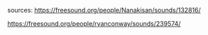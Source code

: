 sources:
https://freesound.org/people/Nanakisan/sounds/132816/

https://freesound.org/people/ryanconway/sounds/239574/
